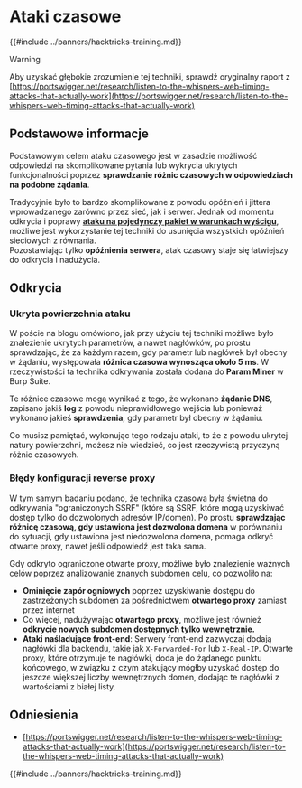 # Ataki czasowe

{{#include ../banners/hacktricks-training.md}}

> [!WARNING]
> Aby uzyskać głębokie zrozumienie tej techniki, sprawdź oryginalny raport z [https://portswigger.net/research/listen-to-the-whispers-web-timing-attacks-that-actually-work](https://portswigger.net/research/listen-to-the-whispers-web-timing-attacks-that-actually-work)

## Podstawowe informacje

Podstawowym celem ataku czasowego jest w zasadzie możliwość odpowiedzi na skomplikowane pytania lub wykrycia ukrytych funkcjonalności poprzez **sprawdzanie różnic czasowych w odpowiedziach na podobne żądania**.

Tradycyjnie było to bardzo skomplikowane z powodu opóźnień i jittera wprowadzanego zarówno przez sieć, jak i serwer. Jednak od momentu odkrycia i poprawy [**ataku na pojedynczy pakiet w warunkach wyścigu**](race-condition.md#http-2-single-packet-attack-vs.-http-1.1-last-byte-synchronization), możliwe jest wykorzystanie tej techniki do usunięcia wszystkich opóźnień sieciowych z równania.\
Pozostawiając tylko **opóźnienia serwera**, atak czasowy staje się łatwiejszy do odkrycia i nadużycia.

## Odkrycia

### Ukryta powierzchnia ataku

W poście na blogu omówiono, jak przy użyciu tej techniki możliwe było znalezienie ukrytych parametrów, a nawet nagłówków, po prostu sprawdzając, że za każdym razem, gdy parametr lub nagłówek był obecny w żądaniu, występowała **różnica czasowa wynosząca około 5 ms**. W rzeczywistości ta technika odkrywania została dodana do **Param Miner** w Burp Suite.

Te różnice czasowe mogą wynikać z tego, że wykonano **żądanie DNS**, zapisano jakiś **log** z powodu nieprawidłowego wejścia lub ponieważ wykonano jakieś **sprawdzenia**, gdy parametr był obecny w żądaniu.

Co musisz pamiętać, wykonując tego rodzaju ataki, to że z powodu ukrytej natury powierzchni, możesz nie wiedzieć, co jest rzeczywistą przyczyną różnic czasowych.

### Błędy konfiguracji reverse proxy

W tym samym badaniu podano, że technika czasowa była świetna do odkrywania "ograniczonych SSRF" (które są SSRF, które mogą uzyskiwać dostęp tylko do dozwolonych adresów IP/domen). Po prostu **sprawdzając różnicę czasową, gdy ustawiona jest dozwolona domena** w porównaniu do sytuacji, gdy ustawiona jest niedozwolona domena, pomaga odkryć otwarte proxy, nawet jeśli odpowiedź jest taka sama.

Gdy odkryto ograniczone otwarte proxy, możliwe było znalezienie ważnych celów poprzez analizowanie znanych subdomen celu, co pozwoliło na:

- **Ominięcie zapór ogniowych** poprzez uzyskiwanie dostępu do zastrzeżonych subdomen za pośrednictwem **otwartego proxy** zamiast przez internet
- Co więcej, nadużywając **otwartego proxy**, możliwe jest również **odkrycie nowych subdomen dostępnych tylko wewnętrznie.**
- **Ataki naśladujące front-end**: Serwery front-end zazwyczaj dodają nagłówki dla backendu, takie jak `X-Forwarded-For` lub `X-Real-IP`. Otwarte proxy, które otrzymuje te nagłówki, doda je do żądanego punktu końcowego, w związku z czym atakujący mógłby uzyskać dostęp do jeszcze większej liczby wewnętrznych domen, dodając te nagłówki z wartościami z białej listy.

## Odniesienia

- [https://portswigger.net/research/listen-to-the-whispers-web-timing-attacks-that-actually-work](https://portswigger.net/research/listen-to-the-whispers-web-timing-attacks-that-actually-work)

{{#include ../banners/hacktricks-training.md}}
